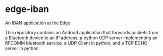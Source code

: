 # edge-iban

An IBAN application at the Edge

This repository contains an Android application that forwards packets from a Bluetooth device to an IP address, 
a python UDP server implementing an RFCOMM bluetooth service, a UDP Client in python, and a TCP ECHO server in python   
